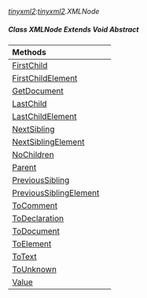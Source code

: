 _[tinyxml2](../../modules/tinyxml2/tinyxml2-module.md):[tinyxml2](../../modules/tinyxml2/tinyxml2-module.md).XMLNode_
##### Class XMLNode Extends Void Abstract

| Methods | |
|:---|:---|
| [FirstChild](tinyxml2-xmlnode-firstchild.md) |  |
| [FirstChildElement](tinyxml2-xmlnode-firstchildelement.md) |  |
| [GetDocument](tinyxml2-xmlnode-getdocument.md) |  |
| [LastChild](tinyxml2-xmlnode-lastchild.md) |  |
| [LastChildElement](tinyxml2-xmlnode-lastchildelement.md) |  |
| [NextSibling](tinyxml2-xmlnode-nextsibling.md) |  |
| [NextSiblingElement](tinyxml2-xmlnode-nextsiblingelement.md) |  |
| [NoChildren](tinyxml2-xmlnode-nochildren.md) |  |
| [Parent](tinyxml2-xmlnode-parent.md) |  |
| [PreviousSibling](tinyxml2-xmlnode-previoussibling.md) |  |
| [PreviousSiblingElement](tinyxml2-xmlnode-previoussiblingelement.md) |  |
| [ToComment](tinyxml2-xmlnode-tocomment.md) |  |
| [ToDeclaration](tinyxml2-xmlnode-todeclaration.md) |  |
| [ToDocument](tinyxml2-xmlnode-todocument.md) |  |
| [ToElement](tinyxml2-xmlnode-toelement.md) |  |
| [ToText](tinyxml2-xmlnode-totext.md) |  |
| [ToUnknown](tinyxml2-xmlnode-tounknown.md) |  |
| [Value](tinyxml2-xmlnode-value_ext.md) |  |
